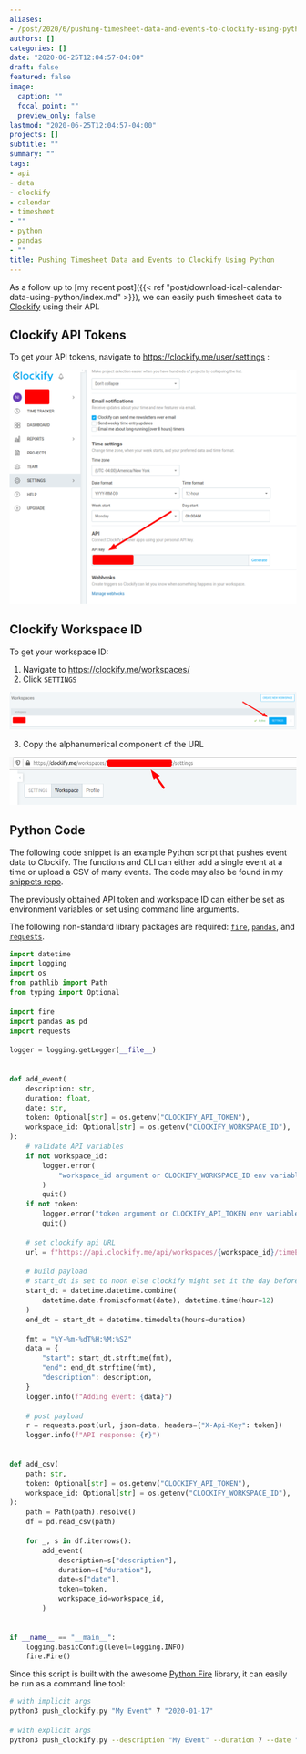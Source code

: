 ```yaml
---
aliases:
- /post/2020/6/pushing-timesheet-data-and-events-to-clockify-using-python/
authors: []
categories: []
date: "2020-06-25T12:04:57-04:00"
draft: false
featured: false
image:
  caption: ""
  focal_point: ""
  preview_only: false
lastmod: "2020-06-25T12:04:57-04:00"
projects: []
subtitle: ""
summary: ""
tags:
- api
- data
- clockify
- calendar
- timesheet
- ""
- python
- pandas
- ""
title: Pushing Timesheet Data and Events to Clockify Using Python
---
```


As a follow up to [my recent post]({{< ref "post/download-ical-calendar-data-using-python/index.md" >}}), we can easily push timesheet data to [Clockify](https://clockify.me/) using their API.

<!--more-->

## Clockify API Tokens

To get your API tokens, navigate to https://clockify.me/user/settings :

![](2020-06-25-12-11-51.png)

## Clockify Workspace ID

To get your workspace ID:

1. Navigate to https://clockify.me/workspaces/
2. Click `SETTINGS`

  ![](2020-06-25-12-19-52.png)

3. Copy the alphanumerical component of the URL

  ![](2020-06-25-12-22-22.png)

## Python Code

The following code snippet is an example Python script that pushes event data to Clockify.
The functions and CLI can either add a single event at a time or upload a CSV of many events.
The code may also be found in my [snippets repo](https://github.com/engnadeau/snippets).

The previously obtained API token and workspace ID can either be set as environment variables or set using command line arguments.

The following non-standard library packages are required: [`fire`](https://github.com/google/python-fire), [`pandas`](https://pandas.pydata.org/), and [`requests`](https://requests.readthedocs.io).

```python
import datetime
import logging
import os
from pathlib import Path
from typing import Optional

import fire
import pandas as pd
import requests

logger = logging.getLogger(__file__)


def add_event(
    description: str,
    duration: float,
    date: str,
    token: Optional[str] = os.getenv("CLOCKIFY_API_TOKEN"),
    workspace_id: Optional[str] = os.getenv("CLOCKIFY_WORKSPACE_ID"),
):
    # validate API variables
    if not workspace_id:
        logger.error(
            "workspace_id argument or CLOCKIFY_WORKSPACE_ID env variable must be set"
        )
        quit()
    if not token:
        logger.error("token argument or CLOCKIFY_API_TOKEN env variable must be set")
        quit()

    # set clockify api URL
    url = f"https://api.clockify.me/api/workspaces/{workspace_id}/timeEntries/"

    # build payload
    # start_dt is set to noon else clockify might set it the day before.
    start_dt = datetime.datetime.combine(
        datetime.date.fromisoformat(date), datetime.time(hour=12)
    )
    end_dt = start_dt + datetime.timedelta(hours=duration)

    fmt = "%Y-%m-%dT%H:%M:%SZ"
    data = {
        "start": start_dt.strftime(fmt),
        "end": end_dt.strftime(fmt),
        "description": description,
    }
    logger.info(f"Adding event: {data}")

    # post payload
    r = requests.post(url, json=data, headers={"X-Api-Key": token})
    logger.info(f"API response: {r}")


def add_csv(
    path: str,
    token: Optional[str] = os.getenv("CLOCKIFY_API_TOKEN"),
    workspace_id: Optional[str] = os.getenv("CLOCKIFY_WORKSPACE_ID"),
):
    path = Path(path).resolve()
    df = pd.read_csv(path)

    for _, s in df.iterrows():
        add_event(
            description=s["description"],
            duration=s["duration"],
            date=s["date"],
            token=token,
            workspace_id=workspace_id,
        )


if __name__ == "__main__":
    logging.basicConfig(level=logging.INFO)
    fire.Fire()

```

Since this script is built with the awesome [Python Fire](https://github.com/google/python-fire) library, it can easily be run as a command line tool:

```bash
# with implicit args
python3 push_clockify.py "My Event" 7 "2020-01-17"

# with explicit args
python3 push_clockify.py --description "My Event" --duration 7 --date "2020-01-17"
```